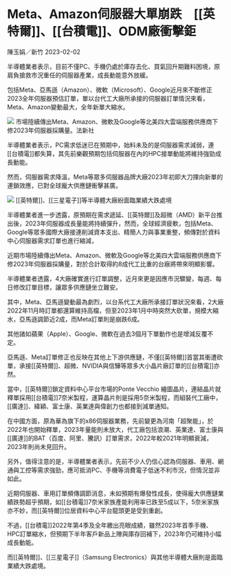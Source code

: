 # Meta、Amazon伺服器大單崩跌　[[英特爾]]、[[台積電]]、ODM廠衝擊鉅

陳玉娟／新竹
2023-02-02

半導體業者表示，目前不僅PC、手機仍處於庫存去化、買氣回升期難料困境，原肩負搶救市況重任的伺服器產業，成長動能意外放緩。

包括Meta、亞馬遜（Amazon）、微軟（Microsoft）、Google近月來不斷修正2023全年伺服器預估訂單，單以台代工大廠所承接的伺服器訂單情況來看，Meta、Amazon變動最大，全年新單大縮水。

![](https://img.digitimes.com/newsimg/2023/0202/655845-2-quqk3.jpg)
市場陸續傳出Meta、Amazon、微軟及Google等北美四大雲端服務供應商下修2023年伺服器採購量。法新社

半導體業者表示，PC需求低迷已在預期中，始料未及的是伺服器需求減弱，連[[台積電]]都失算，其先前樂觀預期包括伺服器在內的HPC接單動能將維持強勁成長動能。

然而，伺服器需求降溫，Meta等眾多伺服器品牌大廠2023年初即大刀揮向新單的連鎖效應，已對全球龐大供應鏈衝擊甚廣。

![](https://mms.digitimes.com/NewsImg/2023/0202/655845-1-QUQK3.jpg)
[[英特爾]]、[[三星電子]]等半導體大廠紛面臨業績大跌處境

半導體業者進一步透露，原預期在需求遞延、[[英特爾]]及超微（AMD）新平台推出後，2023年伺服器成長量能將持續彈升，然而，全球經濟疲軟，包括Meta、Google等眾多國際大廠接連削減資本支出、精簡人力與事業重整，頻傳對於資料中心伺服器需求訂單也進行縮減，

近期市場陸續傳出Meta、Amazon、微軟及Google等北美四大雲端服務供應商下修2023年伺服器採購量，對於合計取得約8成代工比重的台廠將帶來明顯影響。

半導體業者透露，4大廠確實進行訂單調整，近月來更是因應市況驟變，每週、每日修改訂單目標，讓眾多供應鏈坐立難安。

其中，Meta、亞馬遜變動最為劇烈，以台系代工大廠所承接訂單狀況來看，2大廠2022年11月時訂單都還算維持高檔，但至2023年1月中時突然大砍單，規模大縮水，亞馬遜調節近2成，而Meta訂單則是崩跌6成。

其他諸如蘋果（Apple）、Google、微軟在過去3個月下單動作也是增減反覆不定。

亞馬遜、Meta訂單修正也反映在其他上下游供應鏈，不僅[[英特爾]]首當其衝遭砍單，承接[[英特爾]]、超微、NVIDIA與信驊等眾多大小晶片廠訂單的[[台積電]]亦然。

當中，[[英特爾]]鎖定資料中心平台市場的Ponte Vecchio 繪圖晶片，連結晶片就釋單採用[[台積電]]7奈米製程，運算晶片則是採用5奈米製程，而組裝代工廠中，[[廣達]]、緯穎、富士康、英業達與偉創力也都接到減單通知。

在中國方面，原為華為旗下的x86伺服器業務，先前變更為河南「超聚能」，於2022年也開始釋單，2023年量能則未放大，代工廠包括浪潮、英業達、富士康與[[廣達]]的BAT（百度、阿里、騰訊）訂單需求，2022年較2021年明顯衰減， 2023年則尚未見回升。

另外，值得注意的是，半導體業者表示，先前不少人仍信心認為伺服器、車用、網通與工控等需求強勁，應可抵消PC、手機等消費電子低迷不利市況，但情況並非如此。

近期伺服器、車用訂單頻傳調節消息，未如預期有爆發性成長，使得龐大供應鏈業績跌勢超乎預期，如[[台積電]]7奈米家族產能利用率已跌至5成以下，5奈米家族亦不妙，而[[英特爾]]位居資料中心平台龍頭更是受到重創。

不過，[[台積電]]2022年第4季及全年繳出亮眼成績，雖然2023年首季手機、HPC訂單縮水，但預期下半年客戶新品上陣與庫存回補下，2023年仍可維持小幅成長動能。

而[[英特爾]]、[[三星電子]]（Samsung Electronics）與其他半導體大廠則是面臨業績大跌處境。